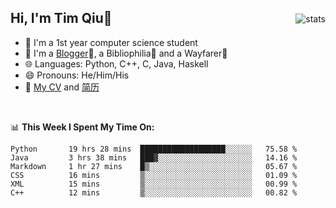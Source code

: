 <p>
<img src="https://github-readme-stats.vercel.app/api?username=qyxtim&show_icons=true" alt="stats" align="right" style="padding-top:20px"/>
</p>

## Hi, I'm Tim Qiu👋

- 🔭 I'm a 1st year computer science student
- 🌱 I'm a [Blogger](https://blog.blinkstar.cn)📝, a Bibliophilia📕 and a Wayfarer🚶
- 🌐 Languages: Python, C++, C, Java, Haskell
- 😄 Pronouns: He/Him/His
- 📄 [My CV](./cv.pdf) and [简历](./cv-ch.pdf)

<br>

📊 **This Week I Spent My Time On:**
<!--START_SECTION:waka-->

```text
Python       19 hrs 28 mins  ███████████████████░░░░░░   75.58 %
Java         3 hrs 38 mins   ███▓░░░░░░░░░░░░░░░░░░░░░   14.16 %
Markdown     1 hr 27 mins    █▒░░░░░░░░░░░░░░░░░░░░░░░   05.67 %
CSS          16 mins         ▒░░░░░░░░░░░░░░░░░░░░░░░░   01.09 %
XML          15 mins         ▒░░░░░░░░░░░░░░░░░░░░░░░░   00.99 %
C++          12 mins         ▒░░░░░░░░░░░░░░░░░░░░░░░░   00.82 %
```

<!--END_SECTION:waka-->
